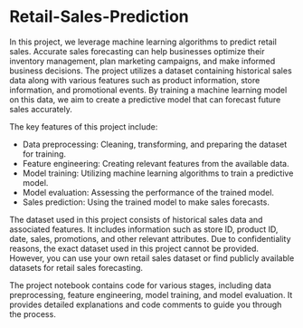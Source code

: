 # Retail-Sales-Prediction
In this project, we leverage machine learning algorithms to predict retail sales. Accurate sales forecasting can help businesses optimize their inventory management, plan marketing campaigns, and make informed business decisions. The project utilizes a dataset containing historical sales data along with various features such as product information, store information, and promotional events. By training a machine learning model on this data, we aim to create a predictive model that can forecast future sales accurately.

The key features of this project include:
* Data preprocessing: Cleaning, transforming, and preparing the dataset for training.
* Feature engineering: Creating relevant features from the available data.
* Model training: Utilizing machine learning algorithms to train a predictive model.
* Model evaluation: Assessing the performance of the trained model.
* Sales prediction: Using the trained model to make sales forecasts.

The dataset used in this project consists of historical sales data and associated features. It includes information such as store ID, product ID, date, sales, promotions, and other relevant attributes. Due to confidentiality reasons, the exact dataset used in this project cannot be provided. However, you can use your own retail sales dataset or find publicly available datasets for retail sales forecasting.

The project notebook contains code for various stages, including data preprocessing, feature engineering, model training, and model evaluation. It provides detailed explanations and code comments to guide you through the process.

